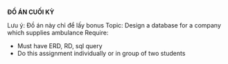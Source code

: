 **ĐỒ ÁN CUỐI KỲ**

Lưu ý: Đồ án này chỉ để lấy bonus
Topic: Design a database for a company which supplies ambulance
Require:
- Must have ERD, RD, sql query
- Do this assignment individually or in group of two students
